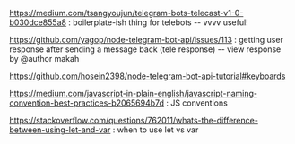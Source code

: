 https://medium.com/tsangyoujun/telegram-bots-telecast-v1-0-b030dce855a8 : boilerplate-ish thing for telebots -- vvvv useful!

https://github.com/yagop/node-telegram-bot-api/issues/113 : getting user response after sending a message back (tele response) -- view response by @author makah

https://github.com/hosein2398/node-telegram-bot-api-tutorial#keyboards

https://medium.com/javascript-in-plain-english/javascript-naming-convention-best-practices-b2065694b7d : JS conventions

https://stackoverflow.com/questions/762011/whats-the-difference-between-using-let-and-var : when to use let vs var
